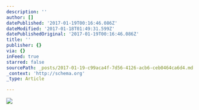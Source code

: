 ```yaml
---
description: ''
author: []
datePublished: '2017-01-19T00:16:46.086Z'
dateModified: '2017-01-18T01:49:31.599Z'
datePublishedOriginal: '2017-01-19T00:16:46.086Z'
title: ''
publisher: {}
via: {}
inFeed: true
starred: false
sourcePath: _posts/2017-01-19-c99aca4f-7d56-4126-acb6-ceb0464ca6d4.md
_context: 'http://schema.org'
_type: Article

---
```

![](https://the-grid-user-content.s3-us-west-2.amazonaws.com/656b09e4-fef6-4985-ae91-9c1628fa6124.jpg)